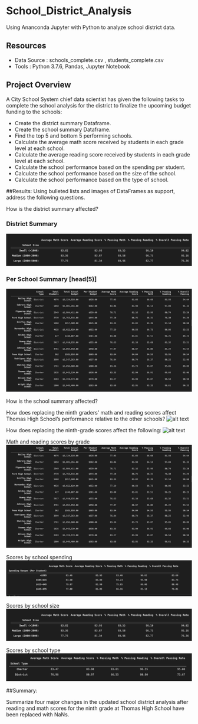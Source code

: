 # School_District_Analysis
Using Ananconda Jupyter with Python to analyze school district data.

## Resources 
- Data Source : schools_complete.csv , students_complete.csv 
- Tools : Python 3.7.6, Pandas, Jupyter Notebook 

## Project Overview 
A City School System chief data scientist has given the following tasks to complete the school analysis for the district to finalize the upcoming budget funding to the schools:
- Create the district summary Dataframe.
- Create the school summary Dataframe. 
- Find the top 5 and bottom 5 performing schools. 
- Calculate the average math score received by students in each grade level at each school. 
- Calculate the average reading score received by students in each grade level at each school. 
- Calculate the school performance based on the spending per student. 
- Calculate the school performance based on the size of the school. 
- Calculate the school performance based on the type of school. 

##Results: 
Using bulleted lists and images of DataFrames as support, address the following questions.

How is the district summary affected?
### District Summary

![alt text](https://github.com/JoePedroza/School_District_Analysis/blob/main/analysis/size_summary.png)


### Per School Summary [head(5)]

![alt text](https://github.com/JoePedroza/School_District_Analysis/blob/main/analysis/per_school_summary.png) 


How is the school summary affected?


How does replacing the ninth graders’ math and reading scores affect Thomas High School’s performance relative to the other schools?
![alt text](https://github.com/JoePedroza/School_District_Analysis/analysis/per_school_summary.png) 

How does replacing the ninth-grade scores affect the following:
![alt text](https://github.com/JoePedroza/School_District_Analysis/blob/main/analysis/top_performing_ascending.png) 


Math and reading scores by grade
![alt text](https://github.com/JoePedroza/School_District_Analysis/blob/main/analysis/per_school_summary.png) 


Scores by school spending
![alt text](https://github.com/JoePedroza/School_District_Analysis/blob/main/analysis/spending_summary.png) 


Scores by school size
![alt text](https://github.com/JoePedroza/School_District_Analysis/blob/main/analysis/size_summary.png) 


Scores by school type
![alt text](https://github.com/JoePedroza/School_District_Analysis/blob/main/analysis/type_summary.png) 



##Summary: 

Summarize four major changes in the updated school district analysis after reading and math scores for the ninth grade at Thomas High School have been replaced with NaNs.

